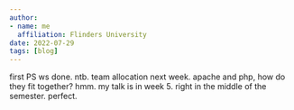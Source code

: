 ```yaml
---
author:
- name: me
  affiliation: Flinders University
date: 2022-07-29
tags: [blog]
---
```


first PS ws done. ntb. team allocation next week.
apache and php, how do they fit together? hmm.
my talk is in week 5. right in the middle of the semester. perfect.

